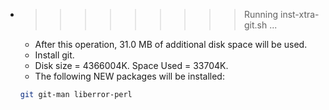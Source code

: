 * >>>>>>>>> Running inst-xtra-git.sh ...
  * After this operation, 31.0 MB of additional disk space will be used.
  * Install git.
  * Disk size = 4366004K. Space Used = 33704K.
  * The following NEW packages will be installed:
  ```bash
  git git-man liberror-perl
  ```
